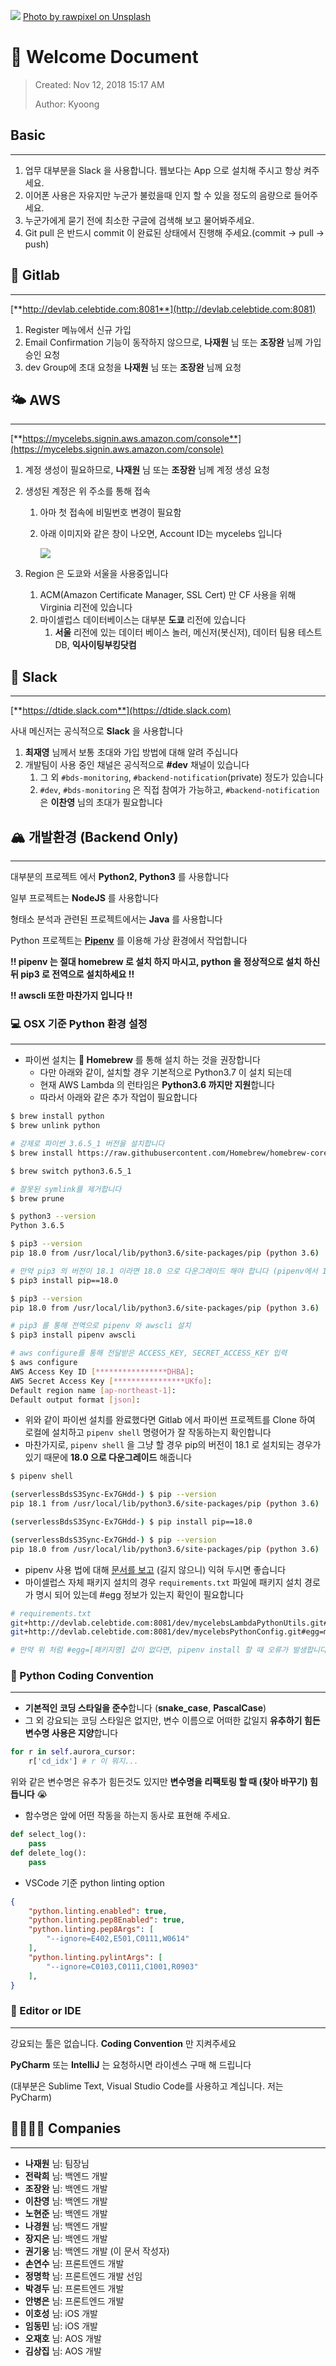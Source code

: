 ![](assets/images/rawpixel-973116-unsplash.jpg)
[Photo by rawpixel on Unsplash](https://unsplash.com/photos/lm6wcGMLaUM)

# 💖 Welcome Document

> Created: Nov 12, 2018 15:17 AM
>
> Author: Kyoong

## Basic
---
1. 업무 대부분을 Slack 을 사용합니다. 웹보다는 App 으로 설치해 주시고 항상 켜주세요.
2. 이어폰 사용은 자유지만 누군가 불렀을때 인지 할 수 있을 정도의 음량으로 들어주세요.
3. 누군가에게 묻기 전에 최소한 구글에 검색해 보고 물어봐주세요.
4. Git pull 은 반드시 commit 이 완료된 상태에서 진행해 주세요.(commit -> pull -> push)


## 🦊 Gitlab
---

[**http://devlab.celebtide.com:8081**](http://devlab.celebtide.com:8081)

1. Register 메뉴에서 신규 가입
2. Email Confirmation 기능이 동작하지 않으므로, **나재원** 님 또는 **조장완** 님께 가입 승인 요청
3. dev Group에 초대 요청을 **나재원** 님 또는 **조장완** 님께 요청


## 🌤 AWS
---

[**https://mycelebs.signin.aws.amazon.com/console**](https://mycelebs.signin.aws.amazon.com/console)

1. 계정 생성이 필요하므로, **나재원** 님 또는 **조장완** 님께 계정 생성 요청
2. 생성된 계정은 위 주소를 통해 접속
    1. 아마 첫 접속에 비밀번호 변경이 필요함
    2. 아래 이미지와 같은 창이 나오면, Account ID는 mycelebs 입니다

        ![](assets/images/aws_account_form.png)

3. Region 은 도쿄와 서울을 사용중입니다
    1. ACM(Amazon Certificate Manager, SSL Cert) 만 CF 사용을 위해 Virginia 리전에 있습니다
    2. 마이셀럽스 데이터베이스는 대부분 **도쿄** 리전에 있습니다
        1. **서울** 리전에 있는 데이터 베이스 놀러, 메신저(봇신저), 데이터 팀용 테스트 DB, **익사이팅부킹닷컴**


## 🌈  Slack
---

[**https://dtide.slack.com**](https://dtide.slack.com)

사내 메신저는 공식적으로 **Slack** 을 사용합니다

1. **최재영** 님께서 보통 초대와 가입 방법에 대해 알려 주십니다
2. 개발팀이 사용 중인 채널은 공식적으로 **#dev** 채널이 있습니다
    1. 그 외 `#bds-monitoring`, `#backend-notification`(private) 정도가 있습니다
    2. `#dev`, `#bds-monitoring` 은 직접 참여가 가능하고, `#backend-notification`은 **이찬영** 님의 초대가 필요합니다


## 🏔 개발환경 (Backend Only)
---

대부분의 프로젝트 에서 **Python2, Python3** 를 사용합니다

일부 프로젝트는 **NodeJS** 를 사용합니다

형태소 분석과 관련된 프로젝트에서는 **Java** 를 사용합니다

Python 프로젝트는 [**Pipenv**](https://github.com/pypa/pipenv) 를 이용해 가상 환경에서 작업합니다

**!! pipenv 는 절대 homebrew 로 설치 하지 마시고, python 을 정상적으로 설치 하신 뒤 pip3 로 전역으로 설치하세요 !!**

**!! awscli 또한 마찬가지 입니다 !!**


### 💻 OSX 기준 Python 환경 설정
---

- 파이썬 설치는 **🍺 Homebrew** 를 통해 설치 하는 것을 권장합니다
    - 다만 아래와 같이, 설치할 경우 기본적으로 Python3.7 이 설치 되는데
    - 현재 AWS Lambda 의 런타임은 **Python3.6 까지만 지원**합니다
    - 따라서 아래와 같은 추가 작업이 필요합니다

```bash
$ brew install python
$ brew unlink python

# 강제로 파이썬 3.6.5_1 버전을 설치합니다
$ brew install https://raw.githubusercontent.com/Homebrew/homebrew-core/f2a764ef944b1080be64bd88dca9a1d80130c558/Formula/python.rb

$ brew switch python3.6.5_1

# 잘못된 symlink를 제거합니다
$ brew prune

$ python3 --version
Python 3.6.5

$ pip3 --version
pip 18.0 from /usr/local/lib/python3.6/site-packages/pip (python 3.6)

# 만약 pip3 의 버전이 18.1 이라면 18.0 으로 다운그레이드 해야 합니다 (pipenv에서 18.1 미지원)
$ pip3 install pip==18.0

$ pip3 --version
pip 18.0 from /usr/local/lib/python3.6/site-packages/pip (python 3.6)

# pip3 를 통해 전역으로 pipenv 와 awscli 설치
$ pip3 install pipenv awscli

# aws configure를 통해 전달받은 ACCESS_KEY, SECRET_ACCESS_KEY 입력
$ aws configure
AWS Access Key ID [****************DHBA]:
AWS Secret Access Key [****************UKfo]:
Default region name [ap-northeast-1]:
Default output format [json]:
```

- 위와 같이 파이썬 설치를 완료했다면 Gitlab 에서 파이썬 프로젝트를 Clone 하여 로컬에 설치하고 `pipenv shell` 명령어가 잘 작동하는지 확인합니다
- 마찬가지로, `pipenv shell` 을 그냥 할 경우 pip의 버전이 18.1 로 설치되는 경우가 있기 때문에 **18.0 으로 다운그레이드** 해줍니다

```bash
$ pipenv shell

(serverlessBdsS3Sync-Ex7GHdd-) $ pip --version
pip 18.1 from /usr/local/lib/python3.6/site-packages/pip (python 3.6)

(serverlessBdsS3Sync-Ex7GHdd-) $ pip install pip==18.0

(serverlessBdsS3Sync-Ex7GHdd-) $ pip --version
pip 18.0 from /usr/local/lib/python3.6/site-packages/pip (python 3.6)
```

- pipenv 사용 법에 대해 [문서를 보고](https://github.com/pypa/pipenv) (길지 않으니) 익혀 두시면 좋습니다
- 마이셀럽스 자체 패키지 설치의 경우 `requirements.txt` 파일에 패키지 설치 경로가 명시 되어 있는데 #egg 정보가 있는지 확인이 필요합니다

```bash
# requirements.txt
git+http://devlab.celebtide.com:8081/dev/mycelebsLambdaPythonUtils.git#egg=mycelebsLambdaPythonUtils
git+http://devlab.celebtide.com:8081/dev/mycelebsPythonConfig.git#egg=mycelebsPythonConfig

# 만약 위 처럼 #egg=[패키지명] 값이 없다면, pipenv install 할 때 오류가 발생합니다. 꼭 표시해 주세요
```


### 🐍 Python Coding Convention
---

- **기본적인 코딩 스타일을 준수**합니다 (**snake_case**, **PascalCase**)
- 그 외 강요되는 코딩 스타일은 없지만, 변수 이름으로 어떠한 값일지 **유추하기 힘든 변수명 사용은 지양**합니다

```python
for r in self.aurora_cursor:
    r['cd_idx'] # r 이 뭐지...
```

위와 같은 변수명은 유추가 힘든것도 있지만 **변수명을 리팩토링 할 때 (찾아 바꾸기) 힘듭니다** 😭

- 함수명은 앞에 어떤 작동을 하는지 동사로 표현해 주세요.

```python
def select_log():
    pass
def delete_log():
    pass
```

- VSCode 기준 python linting option

```json
{
    "python.linting.enabled": true,
    "python.linting.pep8Enabled": true,
    "python.linting.pep8Args": [
        "--ignore=E402,E501,C0111,W0614"
    ],
    "python.linting.pylintArgs": [
        "--ignore=C0103,C0111,C1001,R0903"
    ],
}
```


### 📝 Editor or IDE
---

강요되는 툴은 없습니다. **Coding Convention** 만 지켜주세요

**PyCharm** 또는 **IntelliJ** 는 요청하시면 라이센스 구매 해 드립니다

(대부분은 Sublime Text, Visual Studio Code를 사용하고 계십니다. 저는 PyCharm)


## 👨‍👩‍👧‍👧  Companies
---

- **나재원** 님: 팀장님
- **전락희** 님: 백엔드 개발
- **조장완** 님: 백엔드 개발
- **이찬영** 님: 백엔드 개발
- **노현준** 님: 백엔드 개발
- **나경원** 님: 백엔드 개발
- **장지은** 님: 백엔드 개발
- **권기웅** 님: 백엔드 개발 (이 문서 작성자)
- **손연수** 님: 프론트엔드 개발
- **정명학** 님: 프론트엔드 개발 선임
- **박경두** 님: 프론트엔드 개발
- **안병은** 님: 프론트엔드 개발
- **이호성** 님: iOS 개발
- **임동민** 님: iOS 개발
- **오재호** 님: AOS 개발
- **김상집** 님: AOS 개발